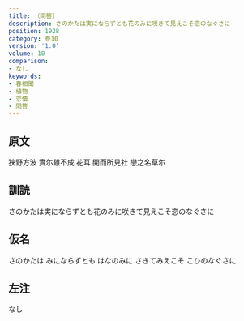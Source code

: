 ```yaml
---
title: （問答）
description: さのかたは実にならずとも花のみに咲きて見えこそ恋のなぐさに
position: 1928
category: 巻10
version: '1.0'
volume: 10
comparison:
- なし
keywords:
- 春相聞
- 植物
- 恋情
- 問答
---
```


## 原文

狭野方波 實尓雖不成 花耳 開而所見社 戀之名草尓

## 訓読

さのかたは実にならずとも花のみに咲きて見えこそ恋のなぐさに

## 仮名

さのかたは みにならずとも はなのみに さきてみえこそ こひのなぐさに

## 左注

なし
